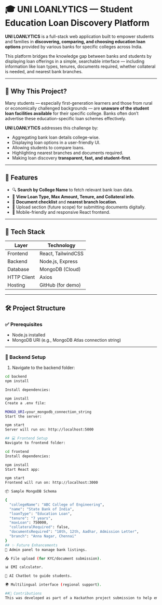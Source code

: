 # 🎓 UNI LOANLYTICS — Student Education Loan Discovery Platform

**UNI LOANLYTICS** is a full-stack web application built to empower students and families in **discovering, comparing, and choosing education loan options** provided by various banks for specific colleges across India.

This platform bridges the knowledge gap between banks and students by displaying loan offerings in a simple, searchable interface — including information like loan types, tenures, documents required, whether collateral is needed, and nearest bank branches.

---

## 📌 Why This Project?

Many students — especially first-generation learners and those from rural or economically challenged backgrounds — are **unaware of the student loan facilities available** for their specific college. Banks often don’t advertise these education-specific loan schemes effectively.

**UNI LOANLYTICS** addresses this challenge by:

- Aggregating bank loan details college-wise.
- Displaying loan options in a user-friendly UI.
- Allowing students to compare loans.
- Highlighting nearest branches and documents required.
- Making loan discovery **transparent, fast, and student-first**.

---

## 🚀 Features

- 🔍 **Search by College Name** to fetch relevant bank loan data.
- 🏦 **View Loan Type, Max Amount, Tenure, and Collateral info**.
- 📄 **Document checklist** and **nearest branch location**.
- 📂 Upload section (future scope) for submitting documents digitally.
- 📱 Mobile-friendly and responsive React frontend.

---

## 🧩 Tech Stack

| Layer       | Technology         |
|-------------|--------------------|
| Frontend    | React, TailwindCSS |
| Backend     | Node.js, Express   |
| Database    | MongoDB (Cloud)    |
| HTTP Client | Axios              |
| Hosting     | GitHub (for demo)  |

---

## 🛠️ Project Structure

### ✅ Prerequisites

- Node.js installed
- MongoDB URI (e.g., MongoDB Atlas connection string)

---

### 🔧 Backend Setup

1. Navigate to the backend folder:

```bash
cd backend
npm install

Install dependencies:

npm install
Create a .env file:

MONGO_URI=your_mongodb_connection_string
Start the server:

npm start
Server will run on: http://localhost:5000

## 💻 Frontend Setup
Navigate to frontend folder:

cd frontend
Install dependencies:

npm install
Start React app:

npm start
Frontend will run on: http://localhost:3000

📦 Sample MongoDB Schema

{
  "collegeName": "ABC College of Engineering",
  "name": "State Bank of India",
  "loanType": "Education Loan",
  "tenure": "7 years",
  "maxLoan": 750000,
  "collateralRequired": false,
  "documentsRequired": "10th, 12th, Aadhar, Admission Letter",
  "branch": "Anna Nagar, Chennai"
}
## ✨ Future Enhancements
🔐 Admin panel to manage bank listings.

📤 File upload (for KYC/document submission).

📊 EMI calculator.

🧠 AI Chatbot to guide students.

🌍 Multilingual interface (regional support).

##🤝 Contributions
This was developed as part of a Hackathon project submission to help empower student financial decisions.
